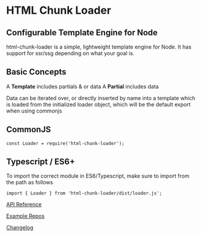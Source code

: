 # HTML Chunk Loader
## Configurable Template Engine for Node

html-chunk-loader is a simple, lightweight template engine for Node. It has support for ssr/ssg depending on what your goal is.

## Basic Concepts

A <strong>Template</strong> includes partials & or data
A <strong>Partial</strong> includes data


Data can be iterated over, or directly inserted by name into a template which is loaded from the initialized loader object, which will be the default export when using commonjs

## CommonJS

```
const Loader = require('html-chunk-loader');
```


## Typescript / ES6+

To import the correct module in ES6/Typescript, make sure to import from the path as follows


```
import { Loader } from 'html-chunk-loader/dist/loader.js';
```


[API Reference](https://github.com/abschill/html-chunk-loader/tree/0.5.x/docs/modules.md)

[Example Repos](https://github.com/abschill/html-chunk-loader-examples)

[Changelog](https://github.com/abschill/html-chunk-loader/tree/master/changelog.md)
